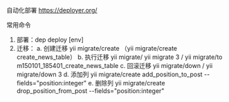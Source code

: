 自动化部署
https://deployer.org/

常用命令
1. 部署：dep deploy [env]
2. 迁移：
  a. 创建迁移 yii migrate/create <name> （yii migrate/create create_news_table）
  b. 执行迁移 yii migrate/ yii migrate 3 / yii migrate/to m150101_185401_create_news_table
  c. 回滚迁移 yii migrate/down / yii migrate/down 3
  d. 添加列 yii migrate/create add_position_to_post --fields="position:integer"
  e. 删除列 yii migrate/create drop_position_from_post --fields="position:integer"

